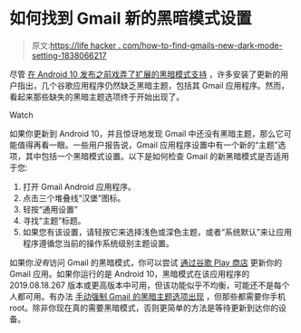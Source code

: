 # 如何找到 Gmail 新的黑暗模式设置

> 原文:[https://life hacker . com/how-to-find-gmails-new-dark-mode-setting-1838066217](https://lifehacker.com/how-to-find-gmails-new-dark-mode-setting-1838066217)

尽管 [在 Android 10 发布之前戏弄了扩展的黑暗模式支持](https://www.android.com/android-10/) ，许多安装了更新的用户指出，几个谷歌应用程序仍然缺乏黑暗主题，包括其 Gmail 应用程序。然而，看起来那些缺失的黑暗主题选项终于开始出现了。

Watch

如果你更新到 Android 10，并且惊讶地发现 Gmail 中还没有黑暗主题，那么它可能值得再看一眼。一些用户报告说，Gmail 应用程序设置中有一个新的“主题”选项，其中包括一个黑暗模式设置。以下是如何检查 Gmail 的新黑暗模式是否适用于您:

1.  打开 Gmail Android 应用程序。
2.  点击三个堆叠线“汉堡”图标。
3.  轻按“通用设置”
4.  寻找“主题”标题。
5.  如果您有该设置，请轻按它来选择浅色或深色主题，或者“系统默认”来让应用程序遵循您当前的操作系统级别主题设置。

如果你*没有*访问 Gmail 的黑暗模式，你可以尝试 [通过谷歌 Play 商店](https://play.google.com/store/apps/details?id=com.google.android.gm) 更新你的 Gmail 应用。如果你运行的是 Android 10，黑暗模式在该应用程序的 2019.08.18.267 版本或更高版本中可用，但该功能似乎不均衡，可能还不是每个人都可用。有办法 [手动强制 Gmail 的黑暗主题选项出现](https://www.reddit.com/r/Android/comments/d2fgpq/enable_dark_theme_support_on_gmail_root_required/) ，但那些都需要你手机 root。除非你现在真的需要黑暗模式，否则更简单的方法是等待更新到达你的设备。